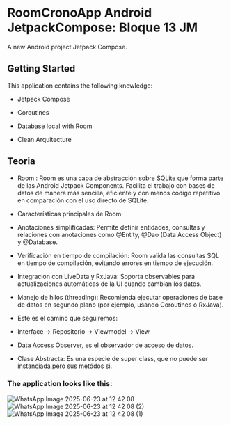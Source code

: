 #  RoomCronoApp Android JetpackCompose: Bloque 13 JM

A new Android project Jetpack Compose.

## Getting Started

This application contains the following knowledge:

- Jetpack Compose
  
- Coroutines

- Database local with Room

- Clean Arquitecture

## Teoria

- Room :  Room es una capa de abstracción sobre SQLite que forma parte de las Android Jetpack Components. Facilita el trabajo con bases de datos de manera más sencilla, eficiente
  y con menos código repetitivo en comparación con el uso directo de SQLite.

- Características principales de Room:

- Anotaciones simplificadas: Permite definir entidades, consultas y relaciones con anotaciones como @Entity, @Dao (Data Access Object) y @Database.

- Verificación en tiempo de compilación: Room valida las consultas SQL en tiempo de compilación, evitando errores en tiempo de ejecución.

- Integración con LiveData y RxJava: Soporta observables para actualizaciones automáticas de la UI cuando cambian los datos.

- Manejo de hilos (threading): Recomienda ejecutar operaciones de base de datos en segundo plano (por ejemplo, usando Coroutines o RxJava).

- Este es el camino que seguiremos:
- Interface -> Repositorio -> Viewmodel -> View
- Data Access Observer, es el observador de acceso de datos.

- Clase Abstracta: Es una especie de super class, que no puede ser instanciada,pero sus metódos si.

### The application looks like this:
![WhatsApp Image 2025-06-23 at 12 42 08](https://github.com/user-attachments/assets/f25a0f16-df08-4d7c-931c-dd6315a56066)
![WhatsApp Image 2025-06-23 at 12 42 08 (2)](https://github.com/user-attachments/assets/5e088e70-e377-4e21-92ae-cc6beb9640dd)
![WhatsApp Image 2025-06-23 at 12 42 08 (1)](https://github.com/user-attachments/assets/a93a74a6-5299-48c5-8949-b25371b1f8ae)




